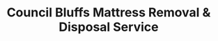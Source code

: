 ---
layout: location.njk
title: Council Bluffs Mattress Removal & Disposal Service
description: Omaha metro mattress removal with 1M+ mattresses recycled nationwide. Next-day pickup  Skip city bulk coordination - professional service for families and professionals throughout Pottawattamie County.
permalink: /mattress-removal/iowa/council-bluffs/
city: Council Bluffs
state: Iowa
stateSlug: iowa
tier: 2
coordinates:
  lat: 41.2619
  lng: -95.8608
pricing:
  startingPrice: 125
  single: 125
  queen: 155
  king: 180
  boxSpring: 30
neighborhoods:
  - name: Old Town Council Bluffs
    zipCodes: [51501]
  - name: The West End
    zipCodes: [51501]
  - name: Huntington Avenue
    zipCodes: [51501]
  - name: Glen Avenue Area
    zipCodes: [51501]
  - name: West Broadway
    zipCodes: [51501]
  - name: Loess Hills Area
    zipCodes: [51503]
  - name: Lake Manawa Area
    zipCodes: [51501]
  - name: Historic Railyard District
    zipCodes: [51501]
  - name: Dodge Street Corridor
    zipCodes: [51501]
  - name: McPherson Avenue
    zipCodes: [51501]
  - name: North Council Bluffs
    zipCodes: [51503]
  - name: East Omaha Border
    zipCodes: [51501]
  - name: Missouri River Area
    zipCodes: [51501]
  - name: Big Lake Park Area
    zipCodes: [51501]
  - name: South Omaha Gateway
    zipCodes: [51501]
zipCodes: [51501, 51503]
recyclingPartners:
  - Waste Management
  - Republic Services
  - Midwest Waste Services
  - Iowa Mattress Recycling
localRegulations: "Our service provides immediate next-day mattress removal with guaranteed recycling, eliminating the need for municipal bulk waste coordination. Professional service designed for busy families and cross-state commuters throughout the Omaha metro area."
nearbyCities:
  - name: Des Moines
    slug: des-moines
    distance: 135
    isSuburb: false
  - name: Cedar Rapids
    slug: cedar-rapids
    distance: 140
    isSuburb: false
reviews:
  count: 1,234
  featured:
    - text: "Omaha metro family needed quick mattress removal before relatives arrived. Professional team handled our queen mattress efficiently while coordinating around our work schedules across state lines. Perfect for busy families."
      author: "Michael R."
      neighborhood: "The West End"
    - text: "Historic Old Town resident needed careful mattress removal from vintage home. Team was respectful of our property and handled everything professionally. Much easier than coordinating city bulk pickup."
      author: "Dorothy K."
      neighborhood: "Old Town Council Bluffs"
    - text: "Commute to Omaha daily and needed flexible scheduling. They coordinated around my work schedule and handled removal while I was at the office. Great metro area service for working professionals."
      author: "Jennifer L."
      neighborhood: "Huntington Avenue"
faqs:
  - question: "Do you serve Council Bluffs metro area residents efficiently?"
    answer: "Yes, Council Bluffs' role in the Omaha metropolitan area creates unique cross-state scheduling needs our team handles daily. We understand commuter patterns to Nebraska and offer flexible timing around work schedules for the 62,000+ residents throughout Pottawattamie County."
  - question: "How is your service different from Council Bluffs city bulk pickup?"
    answer: "We eliminate municipal coordination requirements entirely. While city pickup requires advance scheduling through public works departments with limited availability windows, we provide immediate next-day pickup with guaranteed recycling and no administrative coordination needed."
  - question: "Can you handle the Omaha-Council Bluffs metro area efficiently?"
    answer: "Absolutely. Council Bluffs anchors the Iowa side of the Omaha metropolitan area. Our service covers all ZIP codes efficiently and we're familiar with historic neighborhoods, cross-state commuter schedules, and varied housing types from Old Town to the West End."
  - question: "What's included in your $125 starting price?"
    answer: "Complete mattress removal from your Council Bluffs home, professional transport, and 100% recycling. Additional charges only for stairs ($10/flight) or extended carries over 75 feet from our truck."
  - question: "Do you really recycle every mattress from Council Bluffs?"
    answer: "Yes, 100% guaranteed. We've recycled over 1 million mattresses nationwide. Your Council Bluffs mattress goes to certified facilities where springs become construction steel, foam becomes carpet padding, and fabrics get recycled into new textiles."
  - question: "How quickly can you schedule pickup in Council Bluffs?"
    answer: "Next-day service is standard throughout the metro area. Book online in 60 seconds or call (720) 263-6094. Most pickups can be arranged within 24 hours, often same-day depending on availability."
  - question: "Can you work around Omaha commuter schedules?"
    answer: "Yes, we understand Council Bluffs' role as a key residential area for Omaha workers. We offer flexible timing including early morning and evening appointments to accommodate cross-state commuting families throughout the metro area."
  - question: "Do you serve all Council Bluffs ZIP codes and neighborhoods?"
    answer: "Yes, we provide consistent professional service throughout all Council Bluffs ZIP codes with next-day availability and standard pricing from Old Town 51501 to surrounding areas 51503."
schema:
  "@context": "https://schema.org"
  "@type": "LocalBusiness"
  "name": "A Bedder World Council Bluffs"
  "address":
    "@type": "PostalAddress"
    "addressLocality": "Council Bluffs"
    "addressRegion": "Iowa"
    "addressCountry": "US"
  "geo":
    "@type": "GeoCoordinates"
    "latitude": 41.2619
    "longitude": -95.8608
  "telephone": "720-263-6094"
  "priceRange": "$125-$180"
  "serviceArea": "Council Bluffs, Iowa"
  "aggregateRating":
    "@type": "AggregateRating"
    "ratingValue": "4.9"
    "reviewCount": "1234"
pageContent:
  heroDescription: "Professional mattress removal in Council Bluffs with over 1 million mattresses recycled nationwide. Next-day pickup service for Omaha metro families, professionals, and residents throughout Pottawattamie County's largest community."
  aboutService: |
    <p>Council Bluffs' unique position as Iowa's gateway to the Omaha metropolitan area, with 62,000+ residents creating the state's 10th largest city, generates distinctive mattress removal needs our metro-focused team addresses daily. Families commuting to Nebraska for work, established residents in historic neighborhoods from Old Town to the West End, and visitors exploring the region's Mormon Trail heritage all need reliable service that accommodates cross-state schedules and diverse community needs.</p>
    
    <p>Pottawattamie County's varied landscape, from historic Loess Hills terrain to Missouri River bottomlands and established residential areas near Lake Manawa, creates unique access challenges our experienced team navigates efficiently. Our service covers all metro ZIP codes from central Council Bluffs 51501 to surrounding areas 51503, handling everything from vintage homes in historic districts to modern residential developments.</p>
    
    <p>Every Council Bluffs mattress removal contributes to our 1+ million recycled nationwide. Rather than requiring municipal bulk waste coordination with public works scheduling and limited availability windows, your old mattress becomes construction materials, padding, and textiles through our certified recycling process that supports both metro area economic growth and environmental responsibility throughout the greater Omaha region.</p>
  serviceAreasIntro: "We serve all Council Bluffs neighborhoods and districts with professional mattress removal, from historic areas to modern developments:"
  regulationsCompliance: "Our service eliminates Council Bluffs municipal bulk waste requirements entirely. While city pickup requires advance scheduling through public works departments with limited availability windows, we provide immediate next-day pickup with guaranteed recycling and no administrative coordination needed."
  environmentalImpact: |
    <p>Council Bluffs families and professionals choose our service for reliable mattress recycling that supports the metro community's economic growth and environmental leadership. Every pickup contributes to our 1+ million mattresses recycled nationwide, keeping beds out of Pottawattamie County landfills while supporting regional manufacturing through material recovery.</p>
    
    <p>Our certified recycling process transforms Council Bluffs mattresses into valuable materials - steel springs become construction materials perfect for the metro area's ongoing infrastructure development, foam becomes carpet padding for commercial applications, and fabrics enter manufacturing supply chains. This approach supports the Omaha metro economy through responsible material reuse.</p>
    
    <p>From commuting families to historic district residents, all Council Bluffs customers benefit from guaranteed recycling that keeps mattress materials productive instead of occupying regional landfill space, supporting the metro area's commitment to sustainable development and environmental stewardship across state lines.</p>
  howItWorksScheduling: "Book online in 60 seconds or call (720) 263-6094 to schedule your Council Bluffs pickup. We offer metro-friendly timing including early morning and evening appointments to accommodate cross-state commutes and family schedules."
  howItWorksService: "Our experienced team handles Council Bluffs' metro challenges - navigating historic neighborhood layouts, coordinating with Omaha commuter schedules, working around cross-state employment patterns, and ensuring efficient mattress removal throughout Pottawattamie County's largest community."
  howItWorksDisposal: "Your Council Bluffs mattress gets 100% recycled at certified facilities. Springs become construction steel, foam becomes carpet padding, fabrics get processed into new textiles. Every pickup supports our mission of keeping mattresses out of landfills nationwide."
  sidebarStats:
    mattressesRemoved: "7,891"
---